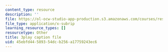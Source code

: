 ```yaml
---
content_type: resource
description: ''
file: https://ol-ocw-studio-app-production.s3.amazonaws.com/courses/res-ll-005-mathematics-of-big-data-and-machine-learning-january-iap-2020/45ebfd44589354dcb256a17759243ec6_MTakzGAhYvo.vtt
file_type: application/x-subrip
learning_resource_types: []
resourcetype: Other
title: 3play caption file
uid: 45ebfd44-5893-54dc-b256-a17759243ec6
---
```

